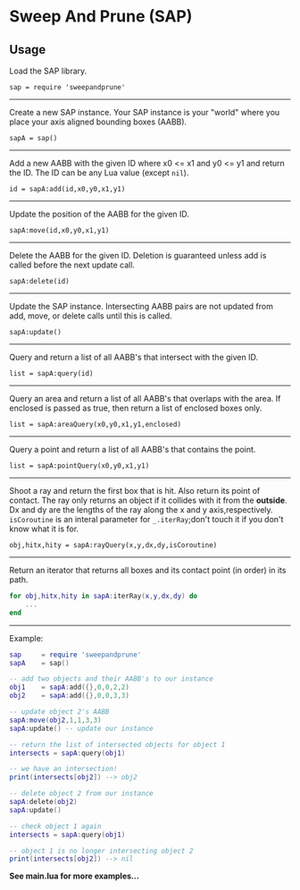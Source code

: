 # Sweep And Prune (SAP)

## Usage

Load the SAP library.

`sap = require 'sweepandprune'`

---
Create a new SAP instance. Your SAP instance is your "world" where you place your axis aligned bounding boxes (AABB).

`sapA = sap()`

---
Add a new AABB with the given ID where x0 <= x1 and y0 <= y1 and return the ID. The ID can be any Lua value (except `nil`).

`id = sapA:add(id,x0,y0,x1,y1)`

---
Update the position of the AABB for the given ID.

`sapA:move(id,x0,y0,x1,y1)`

---
Delete the AABB for the given ID. Deletion is guaranteed unless add is called before the next update call.

`sapA:delete(id)`

---
Update the SAP instance. Intersecting AABB pairs are not updated from add, move, or delete calls until this is called.

`sapA:update()`

---
Query and return a list of all AABB's that intersect with the given ID.

`list = sapA:query(id)`

---
Query an area and return a list of all AABB's that overlaps with the area. If enclosed is passed as true, then return a list of enclosed boxes only.

`list = sapA:areaQuery(x0,y0,x1,y1,enclosed)`

---
Query a point and return a list of all AABB's that contains the point.

`list = sapA:pointQuery(x0,y0,x1,y1)`

---
Shoot a ray and return the first box that is hit. Also return its point of contact.
The ray only returns an object if it collides with it from the **outside**.
Dx and dy are the lengths of the ray along the x and y axis,respectively. `
isCoroutine` is an interal parameter for `_.iterRay`;don't touch it if you don't know what it is for.

`obj,hitx,hity = sapA:rayQuery(x,y,dx,dy,isCoroutine)`

---
Return an iterator that returns all boxes and its contact point (in order) in its path.

````lua
for obj,hitx,hity in sapA:iterRay(x,y,dx,dy) do
	...
end
````

---
Example:

````lua
sap 	= require 'sweepandprune'
sapA 	= sap()

-- add two objects and their AABB's to our instance
obj1	= sapA:add({},0,0,2,2)
obj2	= sapA:add({},0,0,3,3)

-- update object 2's AABB
sapA:move(obj2,1,1,3,3)
sapA:update() -- update our instance

-- return the list of intersected objects for object 1
intersects = sapA:query(obj1)

-- we have an intersection!
print(intersects[obj2]) --> obj2

-- delete object 2 from our instance
sapA:delete(obj2)
sapA:update()

-- check object 1 again
intersects = sapA:query(obj1)

-- object 1 is no longer intersecting object 2
print(intersects[obj2]) --> nil
````

**See main.lua for more examples...**